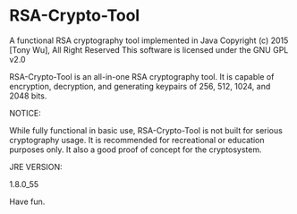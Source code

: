# RSA-Crypto-Tool
A functional RSA cryptography tool implemented in Java
Copyright (c) 2015 [Tony Wu], All Right Reserved
This software is licensed under the GNU GPL v2.0

RSA-Crypto-Tool is an all-in-one RSA cryptography tool. It is capable of encryption, decryption, and generating keypairs of 256, 512, 1024, and 2048 bits.

NOTICE:

While fully functional in basic use, RSA-Crypto-Tool is not built for serious cryptography usage. It is recommended for recreational or education purposes only. It also a good proof of concept for the cryptosystem.

JRE VERSION:

1.8.0_55

Have fun.
